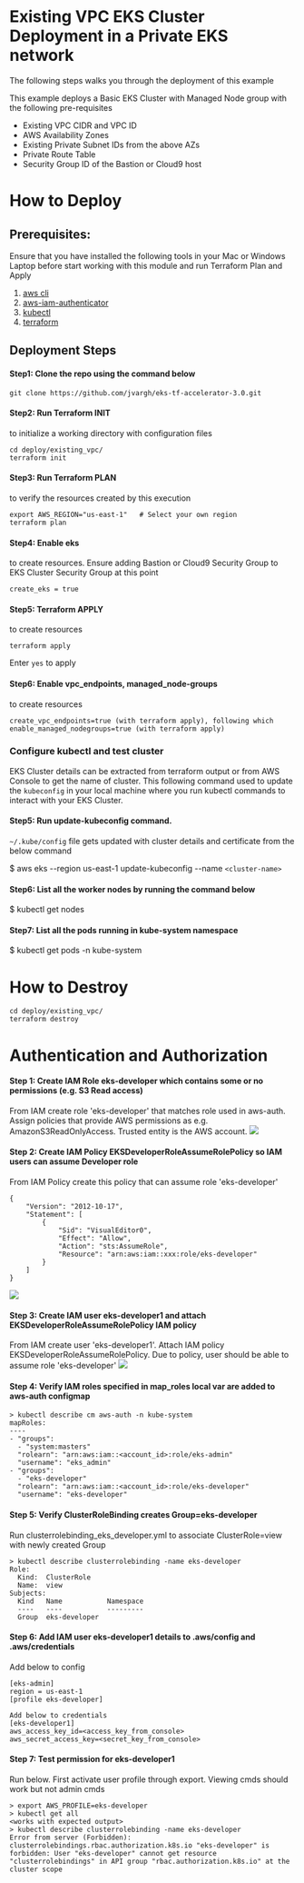 # Existing VPC EKS Cluster Deployment in a Private EKS network

The following steps walks you through the deployment of this example

This example deploys a Basic EKS Cluster with Managed Node group with the following pre-requisites

- Existing VPC CIDR and VPC ID
- AWS Availability Zones
- Existing Private Subnet IDs from the above AZs
- Private Route Table
- Security Group ID of the Bastion or Cloud9 host

# How to Deploy

## Prerequisites:

Ensure that you have installed the following tools in your Mac or Windows Laptop before start working with this module and run Terraform Plan and Apply

1. [aws cli](https://docs.aws.amazon.com/cli/latest/userguide/install-cliv2.html)
2. [aws-iam-authenticator](https://docs.aws.amazon.com/eks/latest/userguide/install-aws-iam-authenticator.html)
3. [kubectl](https://Kubernetes.io/docs/tasks/tools/)
4. [terraform](https://learn.hashicorp.com/tutorials/terraform/install-cli)

## Deployment Steps

#### Step1: Clone the repo using the command below

```shell
git clone https://github.com/jvargh/eks-tf-accelerator-3.0.git
```

#### Step2: Run Terraform INIT

to initialize a working directory with configuration files

```shell
cd deploy/existing_vpc/
terraform init
```

#### Step3: Run Terraform PLAN

to verify the resources created by this execution

```shell
export AWS_REGION="us-east-1"   # Select your own region
terraform plan
```

#### Step4: Enable eks

to create resources. Ensure adding Bastion or Cloud9 Security Group to EKS Cluster Security Group at this point

```shell
create_eks = true
```

#### Step5: Terraform APPLY

to create resources

```shell
terraform apply
```

Enter `yes` to apply

#### Step6: Enable vpc_endpoints, managed_node-groups

to create resources

```shell
create_vpc_endpoints=true (with terraform apply), following which enable_managed_nodegroups=true (with terraform apply)
```

### Configure kubectl and test cluster

EKS Cluster details can be extracted from terraform output or from AWS Console to get the name of cluster. This following command used to update the `kubeconfig` in your local machine where you run kubectl commands to interact with your EKS Cluster.

#### Step5: Run update-kubeconfig command.

`~/.kube/config` file gets updated with cluster details and certificate from the below command

$ aws eks --region us-east-1 update-kubeconfig --name `<cluster-name>`

#### Step6: List all the worker nodes by running the command below

$ kubectl get nodes

#### Step7: List all the pods running in kube-system namespace

$ kubectl get pods -n kube-system

# How to Destroy

```shell
cd deploy/existing_vpc/
terraform destroy
```

# Authentication and Authorization

#### Step 1: Create IAM Role eks-developer which contains some or no permissions (e.g. S3 Read access)
From IAM create role 'eks-developer' that matches role used in aws-auth.
Assign policies that provide AWS permissions as e.g. AmazonS3ReadOnlyAccess.
Trusted entity is the AWS account.
<kbd>![](image/README/1637007225245.png)

#### Step 2: Create IAM Policy EKSDeveloperRoleAssumeRolePolicy so IAM users can assume Developer role
From IAM Policy create this policy that can assume role 'eks-developer'
```shell
{
    "Version": "2012-10-17",
    "Statement": [
        {
            "Sid": "VisualEditor0",
            "Effect": "Allow",
            "Action": "sts:AssumeRole",
            "Resource": "arn:aws:iam::xxx:role/eks-developer"
        }
    ]
}
```
<kbd>![](image/README/1637007404448.png)

#### Step 3: Create IAM user eks-developer1 and attach EKSDeveloperRoleAssumeRolePolicy IAM policy
From IAM create user 'eks-developer1'. Attach IAM policy EKSDeveloperRoleAssumeRolePolicy.
Due to policy, user should be able to assume role 'eks-developer'
<kbd>![](image/README/1637007528111.png)

#### Step 4: Verify IAM roles specified in map_roles local var are added to aws-auth configmap
```shell
> kubectl describe cm aws-auth -n kube-system
mapRoles:
----
- "groups":
  - "system:masters"
  "rolearn": "arn:aws:iam::<account_id>:role/eks-admin"
  "username": "eks_admin"
- "groups":
  - "eks-developer"
  "rolearn": "arn:aws:iam::<account_id>:role/eks-developer"
  "username": "eks-developer"
```

#### Step 5: Verify ClusterRoleBinding creates Group=eks-developer
Run clusterrolebinding_eks_developer.yml to associate ClusterRole=view with newly created Group
```shell
> kubectl describe clusterrolebinding -name eks-developer
Role:
  Kind:  ClusterRole
  Name:  view
Subjects:
  Kind   Name           Namespace
  ----   ----           ---------
  Group  eks-developer  
```

#### Step 6: Add IAM user eks-developer1 details to .aws/config and .aws/credentials
Add below to config
```shell
[eks-admin]
region = us-east-1
[profile eks-developer]

Add below to credentials
[eks-developer1]
aws_access_key_id=<access_key_from_console>
aws_secret_access_key=<secret_key_from_console>
```

#### Step 7: Test permission for eks-developer1
Run below. First activate user profile through export. Viewing cmds should work but not admin cmds
```shell
> export AWS_PROFILE=eks-developer
> kubectl get all  
<works with expected output>
> kubectl describe clusterrolebinding -name eks-developer
Error from server (Forbidden): clusterrolebindings.rbac.authorization.k8s.io "eks-developer" is forbidden: User "eks-developer" cannot get resource "clusterrolebindings" in API group "rbac.authorization.k8s.io" at the cluster scope
```